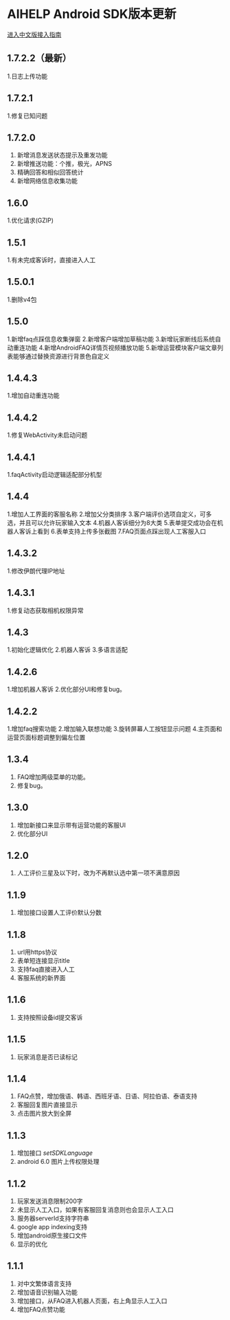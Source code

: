 # AIHELP Android SDK版本更新
[进入中文版接入指南](https://github.com/AI-HELP/cocos-android-SDK/blob/master/README_CN.md)

## 1.7.2.2（最新）

1.日志上传功能

## 1.7.2.1

1.修复已知问题

## 1.7.2.0

1. 新增消息发送状态提示及重发功能
2. 新增推送功能：个推，极光，APNS
3. 精确回答和相似回答统计
4. 新增网络信息收集功能

## 1.6.0
1.优化请求(GZIP) 

## 1.5.1
1.有未完成客诉时，直接进入人工 

## 1.5.0.1
1.删除v4包

## 1.5.0
1.新增faq点踩信息收集弹窗
2.新增客户端增加草稿功能 
3.新增玩家断线后系统自动重连功能 
4.新增AndroidFAQ详情页视频播放功能
5.新增运营模块客户端文章列表能够通过替换资源进行背景色自定义

## 1.4.4.3
1.增加自动重连功能

## 1.4.4.2
1.修复WebActivity未启动问题

## 1.4.4.1
1.faqActivity启动逻辑适配部分机型

## 1.4.4
1.增加人工界面的客服名称
2.增加父分类排序
3.客户端评价选项自定义，可多选，并且可以允许玩家输入文本
4.机器人客诉细分为8大类
5.表单提交成功会在机器人客诉上看到
6.表单支持上传多张截图
7.FAQ页面点踩出现人工客服入口

## 1.4.3.2
1.修改伊朗代理IP地址

## 1.4.3.1
1.修复动态获取相机权限异常

## 1.4.3
1.初始化逻辑优化
2.机器人客诉
3.多语言适配

## 1.4.2.6
1.增加机器人客诉
2.优化部分UI和修复bug。

## 1.4.2.2
1.增加faq搜索功能
2.增加输入联想功能
3.旋转屏幕人工按钮显示问题
4.主页面和运营页面标题调整到偏左位置

## 1.3.4
1. FAQ增加两级菜单的功能。
2. 修复bug。

## 1.3.0 
1. 增加新接口来显示带有运营功能的客服UI
2. 优化部分UI

## 1.2.0 
1. 人工评价三星及以下时，改为不再默认选中第一项不满意原因

## 1.1.9 
1. 增加接口设置人工评价默认分数<br />

## 1.1.8
1. url用https协议<br />
2. 表单短连接显示title<br />
3. 支持faq直接进入人工<br />
4. 客服系统的新界面

## 1.1.6 
1. 支持按照设备id提交客诉<br />

## 1.1.5
1. 玩家消息是否已读标记<br />

## 1.1.4
1.  FAQ点赞，增加俄语、韩语、西班牙语、日语、阿拉伯语、泰语支持<br />
2.  客服回复图片直接显示
3.  点击图片放大到全屏

## 1.1.3
1. 增加接口 *setSDKLanguage*
2. android 6.0 图片上传权限处理

## 1.1.2
1. 玩家发送消息限制200字
2. 未显示人工入口，如果有客服回复消息则也会显示人工入口
3. 服务器serverId支持字符串
4. google app indexing支持
5. 增加android原生接口文件
6. 显示的优化

## 1.1.1
1. 对中文繁体语言支持
2. 增加语音识别输入功能
3. 增加接口，从FAQ进入机器人页面，右上角显示人工入口
4. 增加FAQ点赞功能

